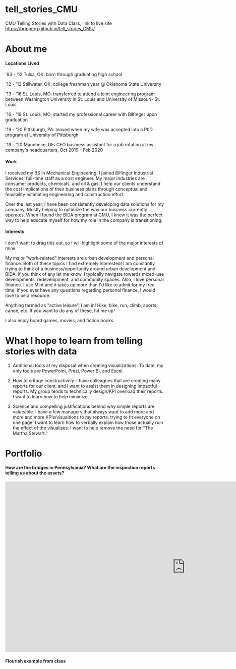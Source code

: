 # tell_stories_CMU
CMU Telling Stories with Data Class, link to live site https://bripperg.github.io/tell_stories_CMU/

# About me

#### Locations Lived

'93 - '12 Tulsa, OK: born through graduating high school

'12 - '13 Stillwater, OK: college freshman year @ Oklahoma State University

'13 - '16 St. Louis, MO: transferred to attend a joint engineering program between Washington University in St. Louis and University of Missouri- St. Louis

'16 - '19 St. Louis, MO: started my professional career with Bilfinger upon graduation

'19 - '20 Pittsburgh, PA: moved when my wife was accepted into a PhD program at University of Pittsburgh

'19 - '20 Mannheim, DE: CEO business assistant for a job rotation at my company's headquarters, Oct 2019 - Feb 2020

#### Work

I received my BS in Mechanical Engineering. I joined Bilfinger Industrial Services' full-time staff as a cost engineer. My major industries are consumer products, chemicals, and oil & gas. I help our clients understand the cost implications of their business plans through conceptual and feasibility estimating engineering and construction effort. 

Over the last year, I have been consistently developing data solutions for my company. Mostly helping to optimize the way our business currently operates. When I found the BIDA program at CMU, I knew it was the perfect way to help educate myself for how my role in the company is transitioning.


#### Interests

I don't want to drag this out, so I will highlight some of the major interests of mine

My major "work-related" interests are urban development and personal finance. Both of these topics I find extremely interested! I am constantly trying to think of a business/opportunity around urban development and BIDA, if you think of any let me know. I typically navigate towards mixed-use developments, redevelopment, and community spaces. Also, I love personal finance. I use Mint and it takes up more than I'd like to admit for my free time. If you ever have any questions regarding personal finance, I would love to be a resource. 

Anything termed as "active leisure", I am in! Hike, bike, run, climb, sports, canoe, etc. If you want to do any of these, hit me up!

I also enjoy board games, movies, and fiction books. 


# What I hope to learn from telling stories with data

1. Additional tools at my disposal when creating visualizations. To date, my only tools are PowerPoint, Prezi, Power BI, and Excel. 

2. How to crituqe constructively. I have colleagues that are creating many reports for our client, and I want to assist them in designing impactful reports. My group tends to technically design/KPI overload their reports. I want to learn how to help minimize. 

3. Science and compelling justifications behind why simple reports are valueable. I have a few managers that always want to add more and more and more KPIs/visualtions to my reports, trying to fit everyone on one page. I want to learn how to verbally explain how those actually ruin the effect of the visualizes. I want to help remove the need for "The Martha Stewart."


# Portfolio

#### How are the bridges in Pennsylvania? What are the inspection reports telling us about the assets?

<iframe width="1140" height="541.25" src="https://app.powerbi.com/reportEmbed?reportId=9ac80861-101f-4182-965a-3b42da857d78&autoAuth=true&ctid=a0c73f02-35f4-41e3-be9d-9f7b606571cc&config=eyJjbHVzdGVyVXJsIjoiaHR0cHM6Ly93YWJpLWV1cm9wZS1ub3J0aC1iLXJlZGlyZWN0LmFuYWx5c2lzLndpbmRvd3MubmV0LyJ9" frameborder="0" allowFullScreen="true"></iframe>

#### Flourish example from class

<div class="flourish-embed flourish-chart" data-src="visualisation/3707695" data-url="https://flo.uri.sh/visualisation/3707695/embed" aria-label=""><script src="https://public.flourish.studio/resources/embed.js"></script></div>

